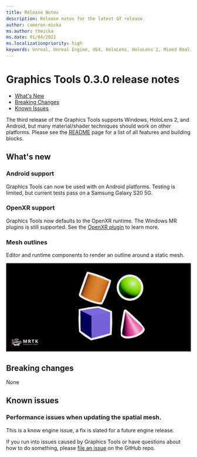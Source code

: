 ```yaml
---
title: Release Notes
description: Release notes for the latest GT release.
author: cameron-micka
ms.author: thmicka
ms.date: 01/04/2021
ms.localizationpriority: high
keywords: Unreal, Unreal Engine, UE4, HoloLens, HoloLens 2, Mixed Reality, development, MRTK, GT, Graphics Tools, release notes
---
```


# Graphics Tools 0.3.0 release notes

- [What's New](#whats-new)
- [Breaking Changes](#breaking-changes)
- [Known Issues](#known-issues)

The third release of the Graphics Tools supports Windows, HoloLens 2, and Android, but many material/shader techniques should work on other platforms. Please see the [README](../README.md#graphics-building-blocks) page for a list of all features and building blocks.

## What's new

### Android support

Graphics Tools can now be used with on Android platforms. Testing is limited, but current tests pass on a Samsung Galaxy S20 5G.

### OpenXR support

Graphics Tools now defaults to the OpenXR runtime. The Windows MR plugins is still supported. See the [OpenXR plugin](https://github.com/microsoft/Microsoft-OpenXR-Unreal) to learn more.

### Mesh outlines

Editor and runtime components to render an outline around a static mesh.

[![MeshOutlines](Images/FeatureCards/MeshOutlines.png)](Docs/MeshOutlines.md)

## Breaking changes

None

## Known issues

### Performance issues when updating the spatial mesh.

This is a know engine issue, a fix is slated for a future engine release.

If you run into issues caused by Graphics Tools or have questions about how to do something, please [file an issue](https://github.com/microsoft/MixedReality-GraphicsTools-Unreal/issues/new) on the GitHub repo.
